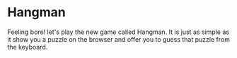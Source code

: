 # Hangman
Feeling bore! let's play the new game called Hangman. It is just as simple as it show you a puzzle on the browser and offer you to guess that puzzle from the keyboard.
